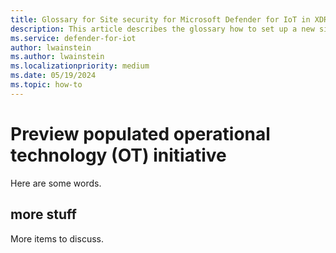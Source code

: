 ```yaml
---
title: Glossary for Site security for Microsoft Defender for IoT in XDR Defender portal
description: This article describes the glossary how to set up a new site in the Site security feature of Microsoft Defender for IoT in XDR Defender portal
ms.service: defender-for-iot
author: lwainstein
ms.author: lwainstein
ms.localizationpriority: medium
ms.date: 05/19/2024
ms.topic: how-to
---
```


# Preview populated operational technology (OT) initiative

Here are some words.

## more stuff

More items to discuss.